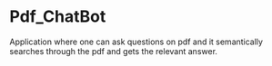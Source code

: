 # Pdf_ChatBot
Application where one can ask questions on pdf and it semantically searches through the pdf and gets the relevant answer.
